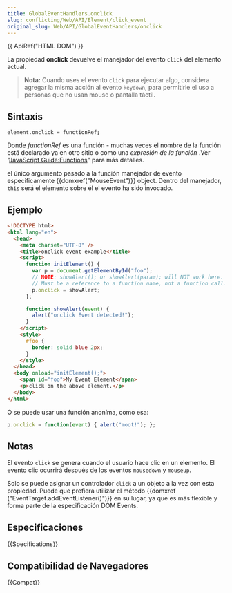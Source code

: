 ```yaml
---
title: GlobalEventHandlers.onclick
slug: conflicting/Web/API/Element/click_event
original_slug: Web/API/GlobalEventHandlers/onclick
---
```


{{ ApiRef("HTML DOM") }}

La propiedad **onclick** devuelve el manejador del evento `click` del elemento actual.

> **Nota:** Cuando uses el evento `click` para ejecutar algo, considera agregar la misma acción al evento `keydown`, para permitirle el uso a personas que no usan mouse o pantalla táctil.

## Sintaxis

```
element.onclick = functionRef;
```

Donde _functionRef_ es una función - muchas veces el nombre de la función está declarado ya en otro sitio o como una _expresión de la función_ .Ver "[JavaScript Guide:Functions](/es/docs/JavaScript/Guide/Functions)" para más detalles.

el único argumento pasado a la función manejador de evento especificamente {{domxref("MouseEvent")}} object. Dentro del manejador, `this` será el elemento sobre él el evento ha sido invocado.

## Ejemplo

```html
<!DOCTYPE html>
<html lang="en">
  <head>
    <meta charset="UTF-8" />
    <title>onclick event example</title>
    <script>
      function initElement() {
        var p = document.getElementById("foo");
        // NOTE: showAlert(); or showAlert(param); will NOT work here.
        // Must be a reference to a function name, not a function call.
        p.onclick = showAlert;
      };

      function showAlert(event) {
        alert("onclick Event detected!");
      }
    </script>
    <style>
      #foo {
        border: solid blue 2px;
      }
    </style>
  </head>
  <body onload="initElement();">
    <span id="foo">My Event Element</span>
    <p>click on the above element.</p>
  </body>
</html>
```

O se puede usar una función anoníma, como esa:

```js
p.onclick = function(event) { alert("moot!"); };
```

## Notas

El evento `click` se genera cuando el usuario hace clic en un elemento. El evento clic ocurrirá después de los eventos `mousedown` y `mouseup`.

Solo se puede asignar un controlador `click` a un objeto a la vez con esta propiedad. Puede que prefiera utilizar el método {{domxref ("EventTarget.addEventListener()")}} en su lugar, ya que es más flexible y forma parte de la especificación DOM Events.

## Especificaciones

{{Specifications}}

## Compatibilidad de Navegadores

{{Compat}}
